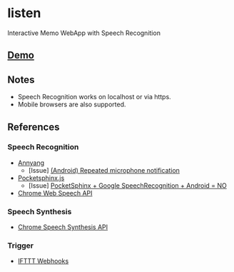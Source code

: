 # listen
Interactive Memo WebApp with Speech Recognition

## [Demo](https://dplusic.github.io/listen/)

## Notes
* Speech Recognition works on localhost or via https.
* Mobile browsers are also supported.

## References

### Speech Recognition
* [Annyang](https://www.talater.com/annyang/)
  * [Issue] [(Android) Repeated microphone notification](https://github.com/TalAter/annyang/issues/194)
* [Pocketsphinx.js](https://syl22-00.github.io/pocketsphinx.js/)
  * [Issue] [PocketSphinx + Google SpeechRecognition + Android = NO](https://github.com/syl22-00/pocketsphinx.js/issues/51)
* [Chrome Web Speech API](https://developers.google.com/web/updates/2013/01/Voice-Driven-Web-Apps-Introduction-to-the-Web-Speech-API)

### Speech Synthesis
* [Chrome Speech Synthesis API](https://developers.google.com/web/updates/2014/01/Web-apps-that-talk-Introduction-to-the-Speech-Synthesis-API)

### Trigger
* [IFTTT Webhooks](https://ifttt.com/maker_webhooks)
